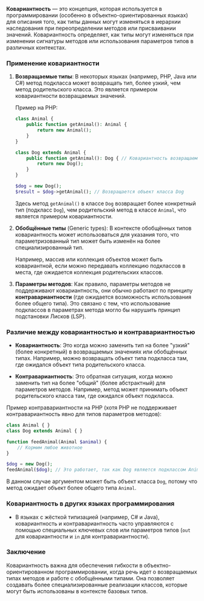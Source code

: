 **Ковариантность** — это концепция, которая используется в программировании (особенно в объектно-ориентированных языках) для описания того, как типы данных могут изменяться в иерархии наследования при переопределении методов или присваивании значений. Ковариантность определяет, как типы могут изменяться при изменении сигнатуры методов или использования параметров типов в различных контекстах.

### Применение ковариантности

1. **Возвращаемые типы**:
   В некоторых языках (например, PHP, Java или C#) метод подкласса может возвращать тип, более узкий, чем метод родительского класса. Это является примером ковариантности возвращаемых значений.

   Пример на PHP:

   ```php
   class Animal {
       public function getAnimal(): Animal {
           return new Animal();
       }
   }

   class Dog extends Animal {
       public function getAnimal(): Dog { // Ковариантность возвращаемого типа
           return new Dog();
       }
   }

   $dog = new Dog();
   $result = $dog->getAnimal(); // Возвращается объект класса Dog
   ```

   Здесь метод `getAnimal()` в классе `Dog` возвращает более конкретный тип (подкласс `Dog`), чем родительский метод в классе `Animal`, что является примером ковариантности.

2. **Обобщённые типы** (Generic types):
   В контексте обобщённых типов ковариантность может использоваться для указания того, что параметризованный тип может быть изменён на более специализированный тип.

   Например, массив или коллекция объектов может быть ковариантной, если можно передавать коллекцию подклассов в места, где ожидается коллекция родительских классов.

3. **Параметры методов**:
   Как правило, параметры методов не поддерживают ковариантность, они обычно работают по принципу **контравариантности** (где ожидается возможность использования более общего типа). Это связано с тем, что использование подклассов в параметрах метода могло бы нарушить принцип подстановки Лисков (LSP).

### Различие между ковариантностью и контравариантностью

- **Ковариантность**: Это когда можно заменить тип на более "узкий" (более конкретный) в возвращаемых значениях или обобщённых типах. Например, можно возвращать объект типа подкласса там, где ожидался объект типа родительского класса.
  
- **Контравариантность**: Это обратная ситуация, когда можно заменить тип на более "общий" (более абстрактный) для параметров методов. Например, метод может принимать объект родительского класса там, где ожидался объект подкласса.

Пример контравариантности на PHP (хотя PHP не поддерживает контравариантность явно для типов параметров методов):

```php
class Animal { }
class Dog extends Animal { }

function feedAnimal(Animal $animal) {
    // Кормим любое животное
}

$dog = new Dog();
feedAnimal($dog); // Это работает, так как Dog является подклассом Animal
```

В данном случае аргументом может быть объект класса `Dog`, потому что метод ожидает объект более общего типа `Animal`.

### Ковариантность в других языках программирования

- В языках с жёсткой типизацией (например, C# и Java), ковариантность и контравариантность часто управляются с помощью специальных ключевых слов или параметров типов (`out` для ковариантности и `in` для контравариантности).
  
### Заключение

Ковариантность важна для обеспечения гибкости в объектно-ориентированном программировании, когда речь идет о возвращаемых типах методов и работе с обобщёнными типами. Она позволяет создавать более специализированные реализации классов, которые могут быть использованы в контексте базовых типов.